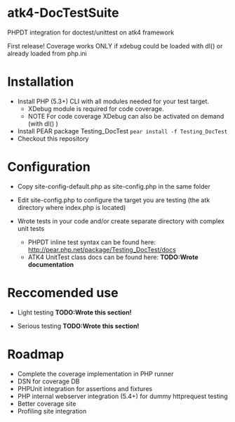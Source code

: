 atk4-DocTestSuite
=================

PHPDT integration for doctest/unittest on atk4 framework

First release! Coverage works ONLY if xdebug could be loaded with dl() or already loaded from php.ini


Installation
============

* Install PHP (5.3+) CLI with all modules needed for your test target.
	* XDebug module is required for code coverage.
	* NOTE For code coverage XDebug can also be activated on demand (with dl() )
* Install PEAR package Testing_DocTest
	`pear install -f Testing_DocTest`
* Checkout this repository


Configuration
=============

* Copy site-config-default.php as site-config.php in the same folder
* Edit site-config.php to configure the target you are testing (the atk directory where index.php is located)

* Wrote tests in your code and/or create separate directory with complex unit tests
  * PHPDT inline test syntax can be found here: http://pear.php.net/package/Testing_DocTest/docs
  * ATK4 UnitTest class docs can be found here: __TODO:Wrote documentation__

Reccomended use
===============

* Light testing
  __TODO:Wrote this section!__

* Serious testing
 __TODO:Wrote this section!__

Roadmap
=======
* Complete the coverage implementation in PHP runner
* DSN for coverage DB
* PHPUnit integration for assertions and fixtures
* PHP internal webserver integration (5.4+) for dummy httprequest testing
* Better coverage site
* Profiling site integration

